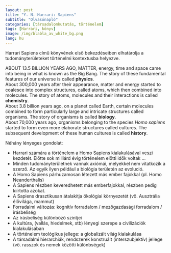 ```yaml
---
layout: post
title: "Y. N. Harrari: Sapiens"
subtitle: "Olvasónapló"
categories: [társadalomkutatás, történelem]
tags: [Harrari, könyv]
image: /img/blabla_av_white_bg.png
lang: hu
---
```


<i class="fa fa-book"></i> Harrari Sapiens című könyvének első bekezdéseiben elhatárolja a tudományterületeket történelmi kontextusba helyezve. 

<div class="box-note">
<i class="fa fa-quote-left fa-3x fa-pull-left fa-border" aria-hidden="true"></i>ABOUT 13.5 BILLION YEARS AGO, MATTER, energy, time and space came into being in what is known as the Big Bang. The story of these fundamental features of our universe is called <b>physics</b>.<br>About 300,000 years after their appearance, matter and energy started to coalesce into complex structures, called atoms, which then combined into molecules. The story of atoms, molecules and their interactions is called <b>chemistry</b>.<br>About 3.8 billion years ago, on a planet called Earth, certain molecules combined to form particularly large and intricate structures called organisms. The story of organisms is called <b>biology</b>.<br>About 70,000 years ago, organisms belonging to the species <em>Homo sapiens</em> started to form even more elaborate structures called cultures. The subsequent development of these human cultures is called <b>history</b>.
</div>

<i class="fa fa-sticky-note-o fa-2x" aria-hidden="true"></i> Néhány lényeges gondolat:
- Harrari számára a történelem a Homo Sapiens kialakulásával veszi kezdetét. Előtte sok milliárd évig történelem előtti idők voltak ...
- Minden tudományterületnek vannak axiómái, melyekkel nem vitatkozik a szerző. Az egyik ilyen például a biológia területén az evolució.
- A Homo Sapiens párhuzamosan létezett más ember fajokkal (pl. Homo Neanderthalis)
- A Sapiens részben keveredhetett más emberfajokkal, részben pedig kiírtotta azokat.
- A Sapiens drasztikusan átalakítja ökológiai környezetét (vö. Ausztrália élővilága, mammut) 
- Forradalmi változás: kognitív forradalom / mezőgazdasági forradalom / írásbeliség
- Az írásbeliség különböző szintjei
- A kultúra, (vallás, hiedelmek, stb) lényegi szerepe a civilizációk kialakulásában
- A történelem teológikus jellege: a globalizált világ kialakulása
- A társadalmi hierarchiák, rendszerek konstruált (interszubjektív) jellege (vö. rasszok és nemek közötti különbségek) 



